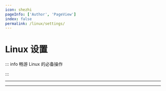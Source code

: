 ```yaml
---
icon: shezhi
pageInfo: ['Author', 'PageView']
index: false
permalink: /linux/settings/
---
```


# Linux 设置

::: info 畅游 Linux 的必备操作

:::

---

<Catalog base='/linux/settings/' />

---
